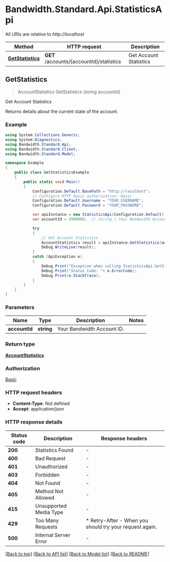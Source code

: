 # Bandwidth.Standard.Api.StatisticsApi

All URIs are relative to *http://localhost*

Method | HTTP request | Description
------------- | ------------- | -------------
[**GetStatistics**](StatisticsApi.md#getstatistics) | **GET** /accounts/{accountId}/statistics | Get Account Statistics



## GetStatistics

> AccountStatistics GetStatistics (string accountId)

Get Account Statistics

Returns details about the current state of the account.

### Example

```csharp
using System.Collections.Generic;
using System.Diagnostics;
using Bandwidth.Standard.Api;
using Bandwidth.Standard.Client;
using Bandwidth.Standard.Model;

namespace Example
{
    public class GetStatisticsExample
    {
        public static void Main()
        {
            Configuration.Default.BasePath = "http://localhost";
            // Configure HTTP basic authorization: Basic
            Configuration.Default.Username = "YOUR_USERNAME";
            Configuration.Default.Password = "YOUR_PASSWORD";

            var apiInstance = new StatisticsApi(Configuration.Default);
            var accountId = 9900000;  // string | Your Bandwidth Account ID.

            try
            {
                // Get Account Statistics
                AccountStatistics result = apiInstance.GetStatistics(accountId);
                Debug.WriteLine(result);
            }
            catch (ApiException e)
            {
                Debug.Print("Exception when calling StatisticsApi.GetStatistics: " + e.Message );
                Debug.Print("Status Code: "+ e.ErrorCode);
                Debug.Print(e.StackTrace);
            }
        }
    }
}
```

### Parameters


Name | Type | Description  | Notes
------------- | ------------- | ------------- | -------------
 **accountId** | **string**| Your Bandwidth Account ID. | 

### Return type

[**AccountStatistics**](AccountStatistics.md)

### Authorization

[Basic](../README.md#Basic)

### HTTP request headers

- **Content-Type**: Not defined
- **Accept**: application/json


### HTTP response details
| Status code | Description | Response headers |
|-------------|-------------|------------------|
| **200** | Statistics Found |  -  |
| **400** | Bad Request |  -  |
| **401** | Unauthorized |  -  |
| **403** | Forbidden |  -  |
| **404** | Not Found |  -  |
| **405** | Method Not Allowed |  -  |
| **415** | Unsupported Media Type |  -  |
| **429** | Too Many Requests |  * Retry-After - When you should try your request again. <br>  |
| **500** | Internal Server Error |  -  |

[[Back to top]](#)
[[Back to API list]](../README.md#documentation-for-api-endpoints)
[[Back to Model list]](../README.md#documentation-for-models)
[[Back to README]](../README.md)

